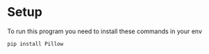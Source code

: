 # Setup
To run this program you need to install these commands in your env
```
pip install Pillow
```